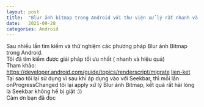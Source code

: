```yaml
---
layout: post
title:  "Blur ảnh bitmap trong Android với thư viện xử lý rất nhanh và hiệu quả"
date:   2021-09-28
categories: Android
---
```

Sau nhiều lần tìm kiếm và thử nghiệm các phương pháp Blur ảnh Bitmap trong Android.
<br/>
Tôi đã tìm kiếm được giải pháp tối ưu nhất ( nhanh và hiệu quả)
<br/>
Tham khảo: https://developer.android.com/guide/topics/renderscript/migrate [lien-ket]
<br/>
Tại sao tôi lại sử dụng vì sau khi áp dụng vào với Seekbar, thì mỗi lần onProgressChanged tôi lại 
apply xử lý Blur ảnh Bitmap, kết quả rất hài lòng là Seekbar không hề bị giật :))
<br/>
Cảm ơn bạn đã đọc

[lien-ket]: https://developer.android.com/guide/topics/renderscript/migrate